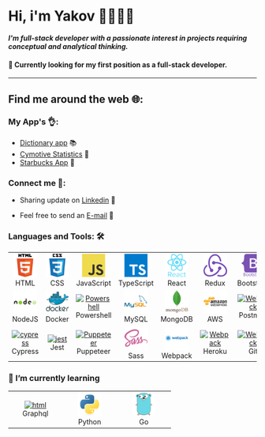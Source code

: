 # Hi, i'm Yakov 🙋‍♂️👨‍💻

**_I'm full-stack developer with a passionate interest in projects requiring conceptual and
analytical thinking._**

#### 🔭 Currently looking for my first position as a full-stack developer.

---

## Find me around the web 🌐:

### My App's 👌:

- [Dictionary app](http://dictionary-yakov2.s3-website-eu-west-1.amazonaws.com/) 📚
- [Cymotive Statistics](https://yakovcohen4.github.io/CymotiveChallenge/) 🚕
- [Starbucks App](https://62a9d0798e3ae7173452d5df--clinquant-lebkuchen-f40bfd.netlify.app/) 🌟

### Connect me 💬:

- Sharing update on [Linkedin](https://www.linkedin.com/in/yakovcohen/) 💼

- Feel free to send an [E-mail](mailto:yakovc1431@gmail.com) 📧

### Languages and Tools: 🛠

<table>
  <tr>
    <td align="center" width="96">
      <a href="https://www.w3.org/html/" target="_blank">
        <img src="https://raw.githubusercontent.com/devicons/devicon/master/icons/html5/html5-original-wordmark.svg" width="48" height="48" alt="html" />
      </a>
      <br>HTML
    </td>
    <td align="center" width="96">
      <a href="https://www.w3schools.com/css/" target="_blank">
        <img src="https://raw.githubusercontent.com/devicons/devicon/master/icons/css3/css3-original-wordmark.svg" width="48" height="48" alt="css" />
      </a>
      <br>CSS
    </td>
    <td align="center" width="96">
      <a href="https://developer.mozilla.org/en-US/docs/Web/JavaScript" target="_blank">
        <img src="https://raw.githubusercontent.com/devicons/devicon/master/icons/javascript/javascript-original.svg" width="48" height="48" alt="JavaScript" />
      </a>
      <br>JavaScript
    </td>
    <td align="center" width="96">
      <a href="https://www.typescriptlang.org/"" target="_blank">
        <img src="https://raw.githubusercontent.com/devicons/devicon/master/icons/typescript/typescript-original.svg" width="48" height="48" alt="TypeScript" />
      </a>
      <br>TypeScript
    </td>
    <td align="center" width="96">
      <a href="https://reactjs.org/" target="_blank" >
        <img src="https://raw.githubusercontent.com/devicons/devicon/master/icons/react/react-original-wordmark.svg" width="48" height="48" alt="React" />
      </a>
      <br>React
    </td>
    <td align="center" width="96">
      <a href="https://redux.js.org" target="_blank">
        <img src="https://raw.githubusercontent.com/devicons/devicon/master/icons/redux/redux-original.svg" width="48" height="48" alt="Redux" />
      </a>
      <br>Redux
    </td>
    <td align="center" width="96">
      <a href="https://getbootstrap.com" target="_blank">
        <img src="https://raw.githubusercontent.com/devicons/devicon/master/icons/bootstrap/bootstrap-plain-wordmark.svg" width="48" height="48" alt="Bootstrap" />
      </a>
      <br>Bootstrap
    </td>

  </tr>
  <tr>
    <td align="center" width="96"> 
      <a href="https://nodejs.org" target="_blank" >
        <img src="https://raw.githubusercontent.com/devicons/devicon/master/icons/nodejs/nodejs-original-wordmark.svg" width="48" height="48" alt="Node" />
      </a>
      <br>NodeJS
    </td>
    <td align="center" width="96"> 
      <a href="https://www.docker.com/" target="_blank" >
        <img src="https://raw.githubusercontent.com/devicons/devicon/master/icons/docker/docker-original-wordmark.svg" width="48" height="48" alt="Docker" />
      </a>
      <br>Docker
    </td>
    <td align="center" width="96">
      <a href="https://docs.microsoft.com/en-us/powershell/" target="_blank">
        <img src="https://raw.githubusercontent.com/PowerShell/PowerShell/master/assets/ps_black_128.svg" width="48" height="48" alt="Powershell" />
      </a>
      <br>Powershell
    </td>
    <td align="center"  width="96">
      <a href="https://www.mysql.com/" target="_blank">
        <img src="https://raw.githubusercontent.com/devicons/devicon/master/icons/mysql/mysql-original-wordmark.svg" width="48" height="48" alt="MySQL" />
      </a>
      <br>MySQL
    </td>
    <td align="center"  width="96">
      <a href="https://www.mongodb.com/" target="_blank">
        <img src="https://raw.githubusercontent.com/devicons/devicon/master/icons/mongodb/mongodb-original-wordmark.svg" width="48" height="48" alt="Mongo" />
      </a>
      <br>MongoDB
    </td>
    <td align="center"  width="96">
      <a href="https://aws.amazon.com" target="_blank">
        <img src="https://raw.githubusercontent.com/devicons/devicon/master/icons/amazonwebservices/amazonwebservices-original-wordmark.svg" width="48" height="48" alt="aws" />
      </a>
      <br>AWS
    </td>
        </td>
      <td align="center" width="96">
      <a href="https://www.postman.com/" target="_blank">
        <img src="https://www.vectorlogo.zone/logos/getpostman/getpostman-icon.svg" width="48" height="48" alt="Webpack" />
      </a>
      <br>Postman
    </td>
  </tr>
  <tr>
    <td align="center"  width="96">
      <a href="https://www.cypress.com/io" target="_blank">
        <img src="https://raw.githubusercontent.com/simple-icons/simple-icons/6e46ec1fc23b60c8fd0d2f2ff46db82e16dbd75f/icons/cypress.svg" width="48" height="48" alt="cypress" />
      </a>
      <br>Cypress
    </td>
    <td align="center"  width="96">
      <a href="https://jestjs.io/" target="_blank">
        <img src="https://www.vectorlogo.zone/logos/jestjsio/jestjsio-icon.svg" width="48" height="48" alt="jest" />
      </a>
      <br>Jest
    </td>
        <td align="center" width="96">
      <a href="https://github.com/puppeteer/puppeteer" target="_blank">
        <img src="https://www.vectorlogo.zone/logos/pptrdev/pptrdev-official.svg" width="48" height="48" alt="Puppeteer" />
      </a>
      <br>Puppeteer
    <td align="center"  width="96">
      <a href="https://sass-lang.com" target="_blank">
        <img src="https://raw.githubusercontent.com/devicons/devicon/master/icons/sass/sass-original.svg" width="48" height="48" alt="eslint" />
      </a>
      <br>Sass
    </td>
    </td>
      <td align="center" width="96">
      <a href="https://webpack.js.org" target="_blank">
        <img src="https://raw.githubusercontent.com/devicons/devicon/d00d0969292a6569d45b06d3f350f463a0107b0d/icons/webpack/webpack-original-wordmark.svg" width="48" height="48" alt="Webpack" />
      </a>
      <br>Webpack
    </td>
    </td>
      <td align="center" width="96">
      <a href="https://heroku.com" target="_blank">
        <img src="https://www.vectorlogo.zone/logos/heroku/heroku-icon.svg" width="48" height="48" alt="Webpack" />
      </a>
      <br>Heroku
    </td>
    </td>
      <td align="center" width="96">
      <a href="https://git-scm.com/" target="_blank">
        <img src="https://www.vectorlogo.zone/logos/git-scm/git-scm-icon.svg" width="48" height="48" alt="Webpack" />
      </a>
      <br>Git
    </td>

  </tr>
</table>

<!--  -->

### 🌱 I’m currently learning

<table>
  <tr>
    <td align="center" width="96">
      <a href="https://graphql.org" target="_blank">
        <img src="https://www.vectorlogo.zone/logos/graphql/graphql-icon.svg" width="48" height="48" alt="html" />
      </a>
      <br>Graphql
    </td>
    <td align="center" width="96">
      <a href="https://www.python.org/" target="_blank">
        <img src="https://raw.githubusercontent.com/devicons/devicon/master/icons/python/python-original.svg" width="48" height="48" alt="html" />
      </a>
      <br>Python
    </td>
    <td align="center" width="96">
      <a href="https://golang.org" target="_blank">
        <img src="https://raw.githubusercontent.com/devicons/devicon/master/icons/go/go-original.svg" width="48" height="48" alt="html" />
      </a>
      <br>Go
    </td>
    
</tr>
</table>
